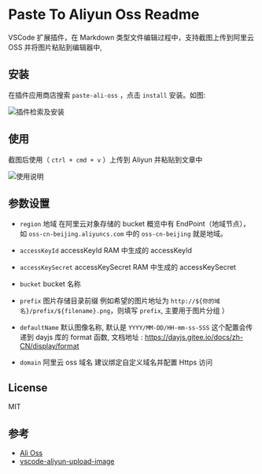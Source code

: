 # Paste To Aliyun Oss Readme

VSCode 扩展插件，在 Markdown 类型文件编辑过程中，支持截图上传到阿里云 OSS 并将图片粘贴到编辑器中,

## 安装

在插件应用商店搜索 `paste-ali-oss` ，点击 `install` 安装。如图:

![插件检索及安装](https://pic.lixl.cn/2020/15da665cf0d5309abc2b054508b61d76.png)

## 使用

截图后使用（ `ctrl + cmd + v` ）上传到 Aliyun 并粘贴到文章中

![使用说明](https://file.wulicode.com/note/images/save-to-aliyun.gif)

## 参数设置

-   `region`
    地域
    在阿里云对象存储的 bucket 概览中有 EndPoint（地域节点），如 `oss-cn-beijing.aliyuncs.com` 中的 `oss-cn-beijing` 就是地域。

-   `accessKeyId`
    accessKeyId
    RAM 中生成的 accessKeyId

-   `accessKeySecret`
    accessKeySecret
    RAM 中生成的 accessKeySecret

-   `bucket`
    bucket 名称

-   `prefix`
    图片存储目录前缀
    例如希望的图片地址为 `http://${你的域名}/prefix/${filename}.png`，则填写 `prefix`, 主要用于图片分组 ）

-   `defaultName`
    默认图像名称, 默认是 `YYYY/MM-DD/HH-mm-ss-SSS`
    这个配置会传递到 dayjs 库的 format 函数, 文档地址 : https://dayjs.gitee.io/docs/zh-CN/display/format

-   `domain`
    阿里云 oss 域名
    建议绑定自定义域名并配置 Https 访问

## License

MIT

## 参考

-   [Ali Oss](https://github.com/ali-sdk/ali-oss)
-   [vscode-aliyun-upload-image](https://marketplace.visualstudio.com/items?itemName=vvkee.aliyun-oss-upload-image)
